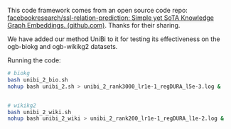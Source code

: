 This code framework comes from an open source code repo: [facebookresearch/ssl-relation-prediction: Simple yet SoTA Knowledge Graph Embeddings. (github.com)](https://github.com/facebookresearch/ssl-relation-prediction). Thanks for their sharing.

We have added our method UniBi to it for testing its effectiveness on the ogb-biokg and ogb-wikikg2 datasets.

Running the code:

```bash
# biokg
bash unibi_2_bio.sh
nohup bash unibi_2.sh > unibi_2_rank3000_lr1e-1_regDURA_l5e-3.log &


# wikikg2
bash unibi_2_wiki.sh
nohup bash unibi_2_wiki > unibi_2_rank200_lr1e-1_regDURA_l1e-2.log &
```




